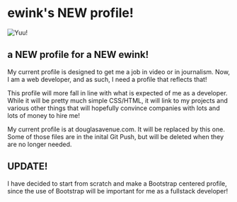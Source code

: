 <h1>ewink's NEW profile!</h1>
<img src="https://douglasave-static.sfo3.digitaloceanspaces.com/da-all/yuu.png" alt="Yuu!">
<h2>a NEW profile for a NEW ewink!</h2>
<p>My current profile is designed to get me a job in video or in journalism. Now, I am a web developer,
and as such, I need a profile that reflects that!</p>
<p>This profile will more fall in line with what is expected of me as a developer. While it will be 
pretty much simple CSS/HTML, it will link to my projects and various other things that will hopefully
convince companies with lots and lots of money to hire me!</p>
<p>My current profile is at <a href="https://www.douglasavenue.com/" style="text-decoration: none;">douglasavenue.com</a>. 
It will be replaced by this one. Some of those files are in the inital Git Push, but will be deleted when they are no
longer needed.</p>
<h2>UPDATE!</h2>
<p>I have decided to start from scratch and make a Bootstrap centered profile, since the use of Bootstrap will be 
important for me as a fullstack developer!</p>
